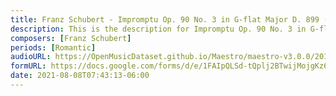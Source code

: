 ```yaml
---
title: Franz Schubert - Impromptu Op. 90 No. 3 in G-flat Major D. 899 (7)
description: This is the description for Impromptu Op. 90 No. 3 in G-flat Major D. 899 by Franz Schubert
composers: [Franz Schubert]
periods: [Romantic]
audioURL: https://OpenMusicDataset.github.io/Maestro/maestro-v3.0.0/2017/MIDI-Unprocessed_073_PIANO073_MID--AUDIO-split_07-08-17_Piano-e_2-02_wav--2.midi
formURL: https://docs.google.com/forms/d/e/1FAIpQLSd-tQplj2BTwijMojgKz6rpccNKxhy0tyBVqkIchzBDp86oYg/viewform
date: 2021-08-08T07:43:13-06:00
---
```

